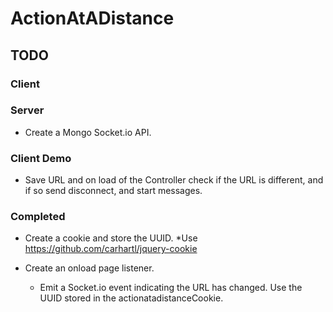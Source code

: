# ActionAtADistance



## TODO

### Client

### Server

* Create a Mongo Socket.io API.

### Client Demo

* Save URL and on load of the Controller check if the URL is different, and if so send disconnect,
  and start messages.

### Completed

* Create a cookie and store the UUID.
	*Use https://github.com/carhartl/jquery-cookie

* Create an onload page listener.
	* Emit a Socket.io event indicating the URL has changed. Use the UUID stored in the actionatadistanceCookie.